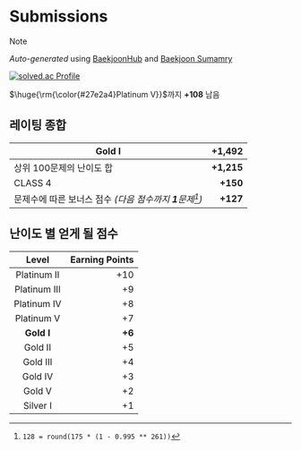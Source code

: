 # Submissions

> [!NOTE]
> *Auto-generated* using [BaekjoonHub](https://github.com/BaekjoonHub/BaekjoonHub) and [Baekjoon Sumamry](https://github.com/seheon99/baekjoon-summary)

<!-- START AUTO-UPDATE -->
[![solved.ac Profile](http://mazassumnida.wtf/api/generate_badge?boj=seyu)](https://solved.ac/seyu)

$\huge{\rm{\color{#27e2a4}Platinum V}}$까지 **+108** 남음

## 레이팅 종합

| Gold I | +1,492
| --- | --: |
| 상위 100문제의 난이도 합 | **+1,215** |
| CLASS 4 | **+150** |
| 문제수에 따른 보너스 점수 _(다음 점수까지 **1**문제[^1])_ | **+127** |

## 난이도 별 얻게 될 점수

| Level | Earning Points |
| :---: | -------------: |
| Platinum II | +10 |
| Platinum III | +9 |
| Platinum IV | +8 |
| Platinum V | +7 |
| **Gold I** | **+6** |
| Gold II | +5 |
| Gold III | +4 |
| Gold IV | +3 |
| Gold V | +2 |
| Silver I | +1 |

[^1]: `128 = round(175 * (1 - 0.995 ** 261))`
<!-- END AUTO-UPDATE -->
